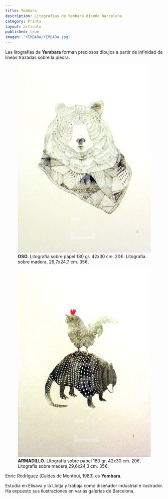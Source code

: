 ```yaml
---
title: Yembara
description: Litografías de Yembara diseño Barcelona
category: Prints
layout: articulo
published: true
imagen: "YEMBARA/YEMBARA.jpg"
---
```

Las litografías de **Yembara** forman preciosos dibujos a partir de infinidad de líneas trazadas sobre la piedra. 

<div class="figure-group">
<figure>
	<a href="/images/YEMBARA/OSO.jpg"><img src="/images/YEMBARA/OSO.jpg" alt="Litografía Yembara diseño Barcelona"></a>
	<figcaption><b>OSO.</b> Litografía sobre papel 180 gr. 42x30 cm. 20€. Litografía sobre madera, 29,7x24,7 cm. 35€.</figcaption>
</figure>

<figure>
	<a href="/images/YEMBARA/ARMADILLO.jpg"><img src="/images/YEMBARA/ARMADILLO.jpg" alt="Litografía Yembara diseño Barcelona"></a>
	<figcaption><b>ARMADILLO.</b> Litografía sobre papel 180 gr. 42x30 cm. 20€. Litografía sobre madera,29,6x24,3 cm. 35€.</figcaption>
</figure>
</div>


Enric Rodríguez (Caldes de Montbui, 1983) es **Yembara**.

Estudia en Elisava y la Llotja y trabaja como diseñador industrial e ilustrador. Ha expuesto sus ilustraciones en varias galerías de Barcelona.
